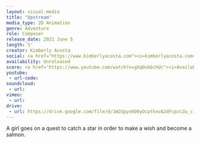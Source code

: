 ```yaml
---
layout: visual-media
title: "Upstream"
media_type: 2D Animation
genre: Adventure
role: Composer
release_date: 2021 June 5
length: 5'
creator: Kimberly Acosta
social: <a href="https://www.kimberlyacosta.com"><i>kimberlyacosta.com</i></a>
availability: Unreleased
score: <a href="https://www.youtube.com/watch?v=gXqOukbchUc"><i>Available Here</i></a>
youtube:
 - url-code:
soundcloud: 
 - url:
vimeo:
 - url:
drive:
 - url: https://drive.google.com/file/d/1W2Gpyo6D0yOcpthxvA2dFcpzcZw_c1sl/preview
---
```


A girl goes on a quest to catch a star in order to make a wish and become a salmon.
